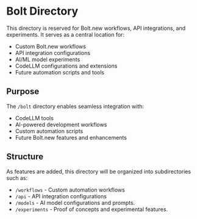 # Bolt Directory

This directory is reserved for Bolt.new workflows, API integrations, and experiments. It serves as a central location for:

- Custom Bolt.new workflows
- API integration configurations
- AI/ML model experiments
- CodeLLM configurations and extensions
- Future automation scripts and tools

## Purpose

The `/bolt` directory enables seamless integration with:
- CodeLLM tools
- AI-powered development workflows
- Custom automation scripts
- Future Bolt.new features and enhancements

## Structure

As features are added, this directory will be organized into subdirectories such as:
- `/workflows` - Custom automation workflows
- `/api` - API integration configurations
- `/models` - AI model configurations and prompts.
- `/experiments` - Proof of concepts and experimental features.